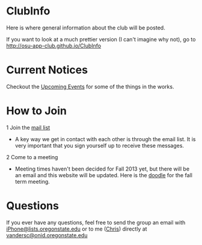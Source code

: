 ClubInfo
========

Here is where general information about the club will be posted.

If you want to look at a much prettier version (I can't imagine why not), go to http://osu-app-club.github.io/ClubInfo


Current Notices
===============
Checkout the [Upcoming Events](https://github.com/OSU-App-Club/ClubInfo/blob/master/UpcomingEvents.md) for some of the things in the works.

How to Join
===========

1 Join the [mail list](http://lists.oregonstate.edu/mailman/listinfo/iphone)
  * A key way we get in contact with each other is through the email list. It is very important that you sign yourself up to receive these messages.

2  Come to a meeting
  * Meeting times haven't been decided for Fall 2013 yet, but there will be an email and this website will be updated. Here is the [doodle](http://doodle.com/ru2kfzdkwgvqku56) for the fall term meeting.

Questions
=========

If you ever have any questions, feel free to send the group an email with iPhone@lists.oregonstate.edu or to me ([Chris](https://github.com/cvanderschuere)) directly at vandersc@onid.oregonstate.edu
